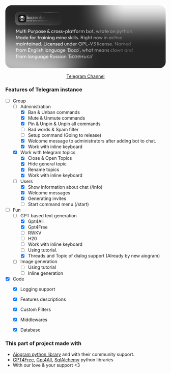 <div align="center">

<img src="images/header.png">

[Telegram Channel](https://t.me/bozodevelopment/)

</div>

### Features of Telegram instance

- [ ] Group
  - [ ] Administration
    - [x] Ban & Unban commands
    - [x] Mute & Unmute commands
    - [x] Pin & Unpin & Unpin all commands
    - [ ] Bad words & Spam filter
    - [ ] Setup command (Going to release)
    - [x] Welcome message to administrators after adding bot to chat.
    - [x] Work with inline keyboard
  - [x] Work with telegram topics
    - [x] Close & Open Topics
    - [x] Hide general topic
    - [x] Rename topics
    - [x] Work with inline keyboard
  - [ ] Users
    - [x] Show information about chat (/info)
    - [x] Welcome messages
    - [x] Generating invites
    - [ ] Start command menu (/start)
- [ ] Fun
  - [ ] GPT based text generation
    - [x] Gpt4All
    - [x] Gpt4Free
    - [ ] RWKV
    - [ ] H20
    - [ ] Work with inline keyboard
    - [ ] Using tutorial.
    - [x] Threads and Topic of dialog support (Already by new aiogram)
  - [ ] Image generation
    - [ ] Using tutorial 
    - [ ] Inline generation
- [x] Code
  - [x] Logging support
  - [x] Features descriptions
  - [x] Custom Filters
  - [x] Middlewares
  - [x] Database


### This part of project made with

-  [Aiogram python library](https://github.com/aiogram/aiogram) and with their community support.
-  [GPT4Free](https://github.com/xtekky/gpt4free), [Gpt4All](https://github.com/nomic-ai/gpt4all), [SqlAlchemy](https://github.com/sqlalchemy/sqlalchemy/) python libraries
- With our love & your support <3
